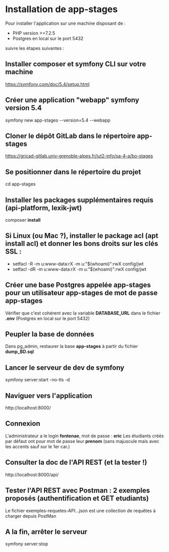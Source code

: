 # Installation de app-stages

Pour installer l'application sur une machine disposant de :
- PHP version >=7.2.5
- Postgres en local sur le port 5432

suivre les étapes suivantes :

## Installer composer et symfony CLI sur votre machine
https://symfony.com/doc/5.4/setup.html

##  Créer une application "webapp" symfony version 5.4
symfony new app-stages --version=5.4 --webapp

##  Cloner le dépôt GitLab dans le répertoire app-stages
https://gricad-gitlab.univ-grenoble-alpes.fr/iut2-info/sa-4-a/bo-stages

##  Se positionner dans le répertoire du projet
cd app-stages

##  Installer les packages supplémentaires requis (api-platform, lexik-jwt)
composer **install**

## Si Linux (ou Mac ?), installer le package acl (apt install acl) et donner les bons droits sur les clés SSL :
- setfacl -R -m u:www-data:rX -m u:"$(whoami)":rwX config/jwt
- setfacl -dR -m u:www-data:rX -m u:"$(whoami)":rwX config/jwt

##  Créer une base Postgres appelée app-stages pour un utilisateur app-stages de mot de passe app-stages
Vérifier que c'est cohérent avec la variable **DATABASE_URL** dans le fichier **.env** (Postgres en local sur le port 5432)

##  Peupler la base de données
Dans pg_admin, restaurer la base **app-stages** à partir du fichier **dump_BD.sql**

##  Lancer le serveur de dev de symfony
symfony server:start -no-tls -d

##  Naviguer vers l'application 
http://localhost:8000/

##  Connexion
L'administrateur a le login **fontenae**, mot de passe : **eric**
Les étudiants créés par défaut ont pour mot de passe leur **prenom** (sans majuscule mais avec les accents sauf sur le 1er car.)

##  Consulter la doc de l'API REST (et la tester !)
http://localhost:8000/api/

## Tester l'API REST avec Postman : 2 exemples proposés (authentification et GET etudiants)
Le fichier exemples-requetes-API...json est une collection de requêtes à charger depuis PostMan

##  A la fin, arrêter le serveur
symfony server:stop